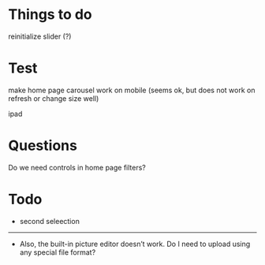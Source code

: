 Things to do
============

reinitialize slider (?)

Test
=====

make home page carousel work on mobile (seems ok, but does not work on refresh or change size well)

ipad

Questions
========

Do we need controls in home page filters?


Todo
======

* second seleection


-----


* Also, the built-in picture editor doesn’t work.  Do I need to upload using any special file format?